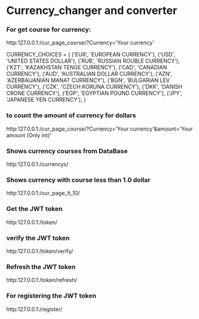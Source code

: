 # Currency_changer and converter




### For get course for currency:
http:127.0.0.1:/cur_page_course/?Currency='Your currency'

CURRENCY_CHOICES = (
    ('EUR', 'EUROPEAN CURRENCY'),
    ('USD', 'UNITED STATES DOLLAR'),
    ('RUB', 'RUSSIAN ROUBLE CURRENCY'),
    ('KZT', 'KAZAKHSTAN TENGE CURRENCY'),
    ('CAD', 'CANADIAN CURRENCY'),
    ('AUD', 'AUSTRALIAN DOLLAR CURRENCY'),
    ('AZN', 'AZERBAIJANIAN MANAT CURRENCY'),
    ('BGN', 'BULGARIAN LEV CURRENCY'),
    ('CZK', 'CZECH KORUNA CURRENCY'),
    ('DKK', 'DANISH CRONE CURRENCY'),
    ('EGP', 'EGYPTIAN POUND CURRENCY'),
    ('JPY', 'JAPANESE YEN CURRENCY'),
)

### to count the amount of currency for dollars

http:127.0.0.1:/cur_page_course/?Currency='Your currency'&amount='Your amount (Only int)'

### Shows currency courses from DataBase

http:127.0.0.1:/currencys/

### Shows currency with course less than 1.0 dollar

http:127.0.0.1:/cur_page_lt_10/


### Get the JWT token
http:127.0.0.1:/token/


### verify the JWT token
http:127.0.0.1:/token/verify/


### Refresh the JWT token

http:127.0.0.1:/token/refresh/


### For registering the JWT token

http:127.0.0.1:/register/
